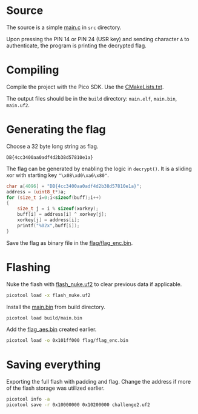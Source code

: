 # Source

The source is a simple [main.c](src/main.c) in `src` directory.

Upon pressing the PIN 14 or PIN 24 (USR key) and sending character `A` to authenticate, the program is printing the decrypted flag.

# Compiling

Compile the project with the Pico SDK. Use the [CMakeLists.txt](CMakeLists.txt).

The output files should be in the `build` directory: `main.elf`, `main.bin`, `main.uf2`.

# Generating the flag

Choose a 32 byte long string as flag.

```
DB{4cc3400aa0adf4d2b38d57810e1a}
```

The flag can be generated by enabling the logic in `decrypt()`. It is a sliding xor with starting key `"\x08\xd0\xa6\x80"`.

```c
char a[4096] = "DB{4cc3400aa0adf4d2b38d57810e1a}";
address = (uint8_t*)a;
for (size_t i=0;i<sizeof(buff);i++)
{
    size_t j = i % sizeof(xorkey);
    buff[i] = address[i] ^ xorkey[j];
    xorkey[j] = address[i];
    printf("%02x",buff[i]);
}
```

Save the flag as binary file in the [flag/flag_enc.bin](flag/flag_enc.bin).

# Flashing

Nuke the flash with [flash_nuke.uf2](../../extras/flash_nuke.uf2) to clear previous data if applicable.

```bash
picotool load -x flash_nuke.uf2
```

Install the [main.bin](build/main.bin) from build directory.

```bash
picotool load build/main.bin
```

Add the [flag_aes.bin](flag/flag_aes.bin) created earlier.

```bash
picotool load -o 0x101ff000 flag/flag_enc.bin
```

# Saving everything
Exporting the full flash with padding and flag. Change the address if more of the flash storage was utilized earlier.

```bash
picotool info -a
picotool save -r 0x10000000 0x10200000 challenge2.uf2
```